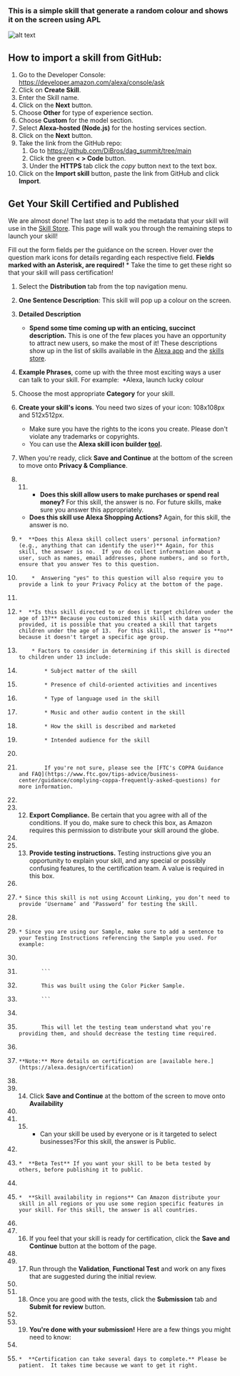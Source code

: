 ### This is a simple skill that generate a random colour and shows it on the screen using APL
![alt text](https://m.media-amazon.com/images/G/01/mobile-apps/dex/alexa/alexa-skills-kit/tutorials/quiz-game/header._TTH_.png)

## How to import a skill from GitHub:

1. Go to the Developer Console: https://developer.amazon.com/alexa/console/ask
2. Click on **Create Skill**.
3. Enter the Skill name.
4. Click on the **Next** button.
5. Choose **Other** for type of experience section.
6. Choose **Custom** for the model section.
7. Select **Alexa-hosted (Node.js)** for the hosting services section.
8. Click on the **Next** button.
9. Take the link from the GitHub repo:
    1. Go to https://github.com/DiBros/dag_summit/tree/main
    2. Click the green **< > Code** button.
    3. Under the **HTTPS** tab click the *copy* button next to the text box.
10. Click on the **Import skill** button, paste the link from GitHub and click **Import**.

## Get Your Skill Certified and Published

We are almost done!  The last step is to add the metadata that your skill will use in the [Skill Store](http://amazon.com/skills).  This page will walk you through the remaining steps to launch your skill!

Fill out the form fields per the guidance on the screen. Hover over the question mark icons for details regarding each respective field. **Fields marked with an Asterisk, are required!**
	* Take the time to get these right so that your skill will pass certification!

1. Select the **Distribution** tab from the top navigation menu.
2. **One Sentence Description**: This skill will pop up a colour on the screen.
3. **Detailed Description**
	*  **Spend some time coming up with an enticing, succinct description.**  This is one of the few places you have an opportunity to attract new users, so make the most of it!  These descriptions show up in the list of skills available in the [Alexa app](http://alexa.amazon.com/spa/index.html#skills) and the [skills store](http://www.amazon.com/skills).
4. **Example Phrases**, come up with the three most exciting ways a user can talk to your skill. For example: 
	*Alexa, launch lucky colour
5. Choose the most appropriate **Category** for your skill.
6. **Create your skill's icons**. You need two sizes of your icon: 108x108px and 512x512px.

    *  Make sure you have the rights to the icons you create. Please don't violate any trademarks or copyrights.
    *  You can use the **Alexa skill icon builder [tool](https://developer.amazon.com/docs/tools/icon-builder.html).**

7. When you're ready, click **Save and Continue** at the bottom of the screen to move onto **Privacy & Compliance**.
8. 11. *  **Does this skill allow users to make purchases or spend real money?** For this skill, the answer is no.  For future skills, make sure you answer this appropriately.

    *  **Does this skill use Alexa Shopping Actions?** Again, for this skill, the answer is no.

1.     *  **Does this Alexa skill collect users' personal information? (e.g., anything that can identify the user)** Again, for this skill, the answer is no.  If you do collect information about a user, such as names, email addresses, phone numbers, and so forth, ensure that you answer Yes to this question.
2.         *  Answering "yes" to this question will also require you to provide a link to your Privacy Policy at the bottom of the page.
3. 
4.     *  **Is this skill directed to or does it target children under the age of 13?** Because you customized this skill with data you provided, it is possible that you created a skill that targets children under the age of 13.  For this skill, the answer is **no** because it doesn't target a specific age group.
5.         * Factors to consider in determining if this skill is directed to children under 13 include:
6.             * Subject matter of the skill
7.             * Presence of child-oriented activities and incentives
8.             * Type of language used in the skill
9.             * Music and other audio content in the skill
10.             * How the skill is described and marketed
11.             * Intended audience for the skill
12. 
13.             If you're not sure, please see the [FTC's COPPA Guidance and FAQ](https://www.ftc.gov/tips-advice/business-center/guidance/complying-coppa-frequently-asked-questions) for more information.
14. 
15. 12.  **Export Compliance.** Be certain that you agree with all of the conditions.  If you do, make sure to check this box, as Amazon requires this permission to distribute your skill around the globe.  
16. 
17. 13. **Provide testing instructions.** Testing instructions give you an opportunity to explain your skill, and any special or possibly confusing features, to the certification team.  A value is required in this box.
18. 
19. 	* Since this skill is not using Account Linking, you don’t need to provide ‘Username’ and ‘Password’ for testing the skill.
20. 
21. 	* Since you are using our Sample, make sure to add a sentence to your Testing Instructions referencing the Sample you used. For example:
22. 
23.            ```
24.            This was built using the Color Picker Sample.
25.            ```
26. 
27.            This will let the testing team understand what you're providing them, and should decrease the testing time required.    
28. 
29. 	**Note:** More details on certification are [available here.](https://alexa.design/certification)
30. 
31. 14. Click **Save and Continue** at the bottom of the screen to move onto **Availability**
32. 
33. 15. *  Can your skill be used by everyone or is it targeted to select businesses?For this skill, the answer is Public.
34. 
35.     *  **Beta Test** If you want your skill to be beta tested by others, before publishing it to public.
36.     
37.     *  **Skill availability in regions** Can Amazon distribute your skill in all regions or you use some region specific features in your skill. For this skill, the answer is all countries.	
38. 
39. 16. If you feel that your skill is ready for certification, click the **Save and Continue** button at the bottom of the page.
40. 
41. 17. Run through the **Validation**, **Functional Test** and work on any fixes that are suggested during the initial review.
42. 
43. 18. Once you are good with the tests, click the **Submission** tab and **Submit for review** button.
44. 
45. 19. **You're done with your submission!**  Here are a few things you might need to know:
46. 
47.     *  **Certification can take several days to complete.** Please be patient.  It takes time because we want to get it right.
